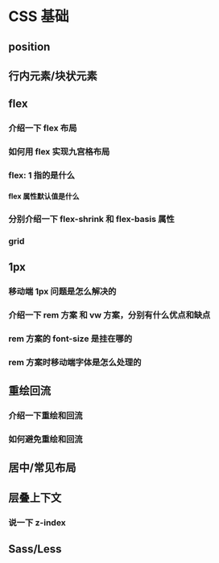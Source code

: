 # CSS 基础

## position

## 行内元素/块状元素

## flex

### 介绍一下 flex 布局

### 如何用 flex 实现九宫格布局

### flex: 1 指的是什么

#### flex 属性默认值是什么

### 分别介绍一下 flex-shrink 和 flex-basis 属性

### grid

## 1px

### 移动端 1px 问题是怎么解决的

### 介绍一下 rem 方案 和 vw 方案，分别有什么优点和缺点

### rem 方案的 font-size 是挂在哪的

### rem 方案时移动端字体是怎么处理的

## 重绘回流

### 介绍一下重绘和回流

### 如何避免重绘和回流

## 居中/常见布局

## 层叠上下文

### 说一下 z-index

## Sass/Less
